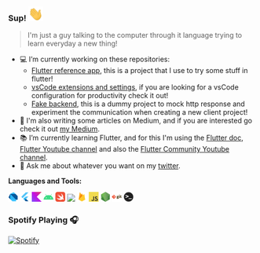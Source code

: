 ### Sup! <img src="https://github.com/ABSphreak/ABSphreak/blob/master/gifs/Hi.gif" width="30px"></h2>
> I'm just a guy talking to the computer through it language trying to learn everyday a new thing!

- :computer: I’m currently working on these repositories:
  -  [Flutter reference app](https://github.com/ThiagoEvoa/country_app_reference), this is a project that I use to try some stuff in flutter!
  -  [vsCode extensions and settings](https://github.com/ThiagoEvoa/vscode_settings), if you are looking for a vsCode configuration for productivity check it out!
  -  [Fake backend](https://github.com/ThiagoEvoa/dynamic_api), this is a dummy project to mock http response and experiment the communication when creating a new client project!
- :page_facing_up: I'm also writing some articles on Medium, and if you are interested go check it out [my Medium](https://thiagoevoa.medium.com).
- :books: I’m currently learning Flutter, and for this I'm using the [Flutter doc](https://flutter.dev/docs), [Flutter Youtube channel](https://www.youtube.com/channel/UCwXdFgeE9KYzlDdR7TG9cMw) and also the [Flutter Community Youtube channel](https://www.youtube.com/channel/UCNUzIz3TsiHSbgn_66kLIww). 
- 💬 Ask me about whatever you want on my [twitter](https://twitter.com/thiagoevoa2).

**Languages and Tools:**

<code><img height="20" src="https://raw.githubusercontent.com/github/explore/80688e429a7d4ef2fca1e82350fe8e3517d3494d/topics/dart/dart.png"></code>
<code><img height="20" src="https://raw.githubusercontent.com/github/explore/80688e429a7d4ef2fca1e82350fe8e3517d3494d/topics/flutter/flutter.png"></code>
<code><img height="20" src="https://raw.githubusercontent.com/github/explore/80688e429a7d4ef2fca1e82350fe8e3517d3494d/topics/kotlin/kotlin.png"></code>
<code><img height="20" src="https://raw.githubusercontent.com/github/explore/80688e429a7d4ef2fca1e82350fe8e3517d3494d/topics/android/android.png"></code>
<code><img height="20" src="https://raw.githubusercontent.com/github/explore/80688e429a7d4ef2fca1e82350fe8e3517d3494d/topics/swift/swift.png"></code>
<code><img height="20" background= #ffffff src="https://github.com/simple-icons/simple-icons/blob/develop/icons/apple.svg"></code>
<code><img height="20" src="https://raw.githubusercontent.com/github/explore/80688e429a7d4ef2fca1e82350fe8e3517d3494d/topics/firebase/firebase.png"></code>
<code><img height="20" src="https://raw.githubusercontent.com/github/explore/80688e429a7d4ef2fca1e82350fe8e3517d3494d/topics/javascript/javascript.png"></code>
<code><img height="20" src="https://raw.githubusercontent.com/github/explore/80688e429a7d4ef2fca1e82350fe8e3517d3494d/topics/nodejs/nodejs.png"></code>
<code><img height="20" src="https://raw.githubusercontent.com/github/explore/80688e429a7d4ef2fca1e82350fe8e3517d3494d/topics/git/git.png"></code>
<code><img height="20" src="https://raw.githubusercontent.com/github/explore/80688e429a7d4ef2fca1e82350fe8e3517d3494d/topics/terminal/terminal.png"></code>

### Spotify Playing 🎧

[![Spotify](https://novatorem-nu-six.vercel.app/api/spotify)](https://open.spotify.com/user/0700ecadd3734456a2351e191c975a5a)
